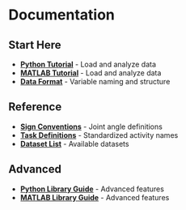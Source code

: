 # Documentation

## Start Here

- **[Python Tutorial](tutorials/python/getting_started_python.md)** - Load and analyze data
- **[MATLAB Tutorial](tutorials/matlab/getting_started_matlab.md)** - Load and analyze data
- **[Data Format](standard_spec/standard_spec.md)** - Variable naming and structure

## Reference

- **[Sign Conventions](standard_spec/sign_conventions.md)** - Joint angle definitions
- **[Task Definitions](standard_spec/task_definitions.md)** - Standardized activity names
- **[Dataset List](datasets_documentation/datasets_glossary.md)** - Available datasets

## Advanced

- **[Python Library Guide](tutorials/python/library_tutorial_python.md)** - Advanced features
- **[MATLAB Library Guide](tutorials/matlab/library_tutorial_matlab.md)** - Advanced features